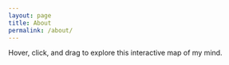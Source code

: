 ```yaml
---
layout: page
title: About
permalink: /about/
---
```


Hover, click, and drag to explore this interactive map of my mind.
